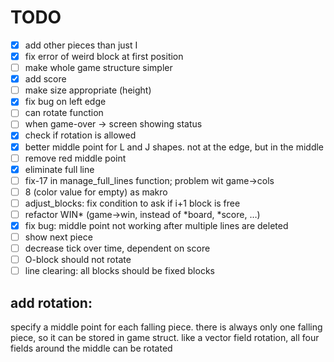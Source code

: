 # TODO

- [x] add other pieces than just I
- [x] fix error of weird block at first position
- [ ] make whole game structure simpler
- [x] add score
- [ ] make size appropriate (height)
- [x] fix bug on left edge
- [ ] can rotate function
- [ ] when game-over -> screen showing  status 
- [x] check if rotation is allowed
- [x] better middle point for L and J shapes. not at the edge, 
but in the middle
- [ ] remove red middle point
- [x] eliminate full line
- [ ] fix-17 in manage_full_lines function; problem wit game->cols
- [ ] 8 (color value for empty) as makro
- [ ] adjust_blocks: fix condition to ask if i+1 block is free
- [ ] refactor WIN* (game->win, instead of *board, *score, …)
- [x] fix bug: middle point not working after multiple lines are deleted
- [ ] show next piece
- [ ] decrease tick over time, dependent on score
- [ ] O-block should not rotate
- [ ] line clearing: all blocks should be fixed blocks
## add rotation:
specify a middle point for each falling piece. 
there is always only one falling piece, so it can 
be stored in game struct. like a vector field rotation, 
all four fields around the middle can be rotated